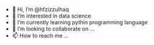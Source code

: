 - 👋 Hi, I’m @hfzizzulhaq
- 👀 I’m interested in data science 
- 🌱 I’m currently learning pythin programming language
- 💞️ I’m looking to collaborate on ...
- 📫 How to reach me ...

<!---
hfzizzulhaq/hfzizzulhaq is a ✨ special ✨ repository because its `README.md` (this file) appears on your GitHub profile.
You can click the Preview link to take a look at your changes.
--->
